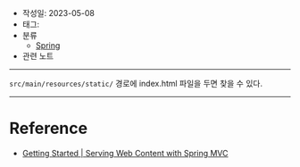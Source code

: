 - 작성일: 2023-05-08
- 태그: 
- 분류
    - [Spring](Spring.md)
- 관련 노트
---

`src/main/resources/static/` 경로에 index.html 파일을 두면 찾을 수 있다.

---

# Reference

- [Getting Started | Serving Web Content with Spring MVC](https://spring.io/guides/gs/serving-web-content/)
